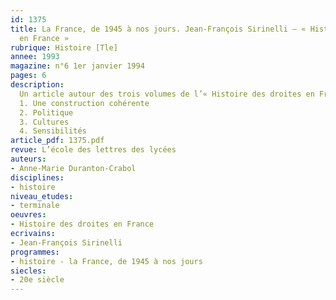 ```yaml
---
id: 1375
title: La France, de 1945 à nos jours. Jean-François Sirinelli – « Histoire des droites
  en France » 
rubrique: Histoire [Tle]
annee: 1993
magazine: n°6 1er janvier 1994
pages: 6
description: 
  Un article autour des trois volumes de l’« Histoire des droites en France », parus chez Gallimard en 1992…
  1. Une construction cohérente
  2. Politique
  3. Cultures
  4. Sensibilités
article_pdf: 1375.pdf
revue: L’école des lettres des lycées
auteurs:
- Anne-Marie Duranton-Crabol
disciplines:
- histoire
niveau_etudes:
- terminale
oeuvres:
- Histoire des droites en France
ecrivains:
- Jean-François Sirinelli
programmes:
- histoire - la France, de 1945 à nos jours
siecles:
- 20e siècle
---
```

